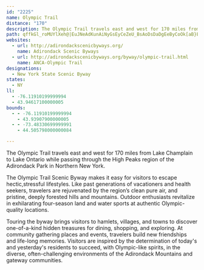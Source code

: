 ```yaml
---
id: "2225"
name: Olympic Trail
distance: "170"
description: The Olympic Trail travels east and west for 170 miles from Lake Champlain to Lake Ontario while passing through the High Peaks region of the Adirondack Park in Northern New York.
path: qffkGl_roMUYlXeh@|EuJNeAdKunAiNyGsEyCeZeU_BsAoDsDaDgEeByCoOk[aB}EeA{Dy@mEaOajBi@kGwDk[gE{k@sC_]kAiLwAsJgJkh@u@cFmEw`@uIiz@yMwxAoGw{@wHuw@iIq}@aBoPiLwtAoAgQ_@sBgDw`@k@}Ei@eGSyBi@cMiBaT[gGM}J\i^nAo{@CeO[w\|G_c@Xk@TGh@y@Ry@n@aKd@eD?k@fHea@zKqr@jI_g@pH_b@o@MgT{IcHcDcBiA_Ay@kBeCaAgBs@kBiCuIyAgDqBsCeCeCq[cWsCaEsBsEqIkYcAmDeA_FaBsLkBgUg@yDw`@mpBeOyi@kFcOkMo\eRin@{Js]sRo{@_@qCIcBKkB?sDZmFhBiPLkB?iDOsCw@aLs@aGoEaVkGeYmD_LyAaDu@qAiC}CwJgIcBmBsBsDwFmMmSk\y@{A{@}BoG}Te@eCoOghA{@yIgI}iAWwC{@aFsAgEiBsDcAyAaWkYiBeC_C{E{KuYiAoEwBcO_D{VYaCU}D?{i@Hqt@TsEhBcQ|@{Kt@{GnA}GlAmEfEiLs@gAo@wAuKaa@m@gC[oBUcDGwBE{k@RaMj@geAbAqy@vAcy@h@aM|E}u@N}DGoDKmBcDaV_@mDU{DFeGlGusAL{Hc@}R}Bex@g@eb@DcBXsAwByBuB{CgBsDsG}RiBqEe[{j@iCoDqIaJwSmSyByC_BoCi@gAwDmKsCeHkQmYyAkCePg^gG{LmCeGqLwXuVsd@iJoPcAyB_BmFm@kD_@iEyAww@OyBqB_PA{DSiJ_A{u@I{J?sFf@kU@eCUmPo@aHmBkLgKmi@cBeImDcSqFmYUuBOcFBwBVwErC_w@BaFOsEKuAq@sEsJeg@aJmd@aBmFqAeDwD}Gcd@mv@m]}j@cP{XgK{O}BiCcDqCca@kWiEaEiBgC}GyKyP_YwFyJci@ev@}AkCuAaDaByFaAgGqAiPe@mEo@gDi@wBsDoL_BsIa@aGaA_Wm@yKKgEIs_@EcB_@uDg@yBa@qAcA{B}@sAoEmFcBeC_P}Z}AgCcC_DoBuB}DkD{EuC}L_FcCsAsAkAgHcJ}EgDyMmIcByA_BgBoAeBiAqByAgDoKqYiQcj@g@wBcAyGy@cPWaDsDqVeBgKcE{SmB{M[iAsA_DiAqAi@a@iBy@cBSiB@_ARqBx@eP~HmCj@kBBuCa@gKaD}GwD}EuDsA{Ay@oAoAyCkEsReC_NyAoGy@mCsBgE_ByBye@ah@wBkCcc@ct@oAeCuAaFmB{MyDcRSyAMyA[aRI{A[yBo@yAy@sAoNuQ_BeDs@uBiN}e@_@aBk@eD{F{c@gGur@e@gEiA{EwFuQqHaOeByEq@aC}G_[_CuOc@wBk@eBi@gAaDoE_EeFiJ{HoCqBcDiAaDc@mKaA_AQiCgAsBkB}@kAySmb@w[gm@aB_CyHaIaL}OsA_DYmAOyAIuG?wx@KmE]wEoCqO]sDBgEbBsL^aF^ak@nBkg@AiDSgDe@wCsBgIyAoDq@kAw^gi@iEaGmEwF}QsTko@gq@i@s@iAkBe@mAsAyE}Gqb@U}EC_HR_EZuCr@eEzPur@zJag@|@uHX_Ex@mf@?up@JgJh@aHj@mDf@mBbAsChAyBzAyB|A_BxAgAtOaJbEmDzDqEhKyQlEsI|AsBtKmLvEeEhBiAjN_G`NeFpCu@lHyAtPyClCm@~d@{QvB_AvDmCbHoHfDqClWiNlEyBhBs@hPeEdEg@zEGbAObCg@~Ak@xBoAhB_B~B_D|ByEvEoO|AgDzL}P~AcB|BcBhBeAtJgE`Be@vCg@rCO~^hB|BOtASbDeAbCyAzb@ua@jEkE~AyBh@eAx@oCRcAPuBFeCVcF\qBr@uBrIgMb@cARyAGaEKkAgBuHWaFWuAk@eCsBmFe@kCuEyw@wJuwA_@qCwJgc@]{CUwDUiN@aDX}DXcCx@eE~A{ExB_F~L}SdH{InDkD|QeOvJwIhBuBlC_EjBmEfBmFbAyE`@uCf@uGbBeh@dAk_@b@{FzAaHf@qA`\oo@z@yCx@gEVkDDoCOkCM{AsEcZEqCTmF\}B|DgKhByGTyBNaDCyDKuBi@_E_@_BsB{EyAqBwDaDeCy@_a@aIwAc@cC{@}]aQaFsBcCs@yFmAgEe@qIYiUr@aESsCe@gCs@eBw@sEoCcEyDsC_EwUmc@oBgFwAeF_@gBs@_Fk@oGWaGAsCd@wYEaHgHq|@wAqHsF_QuN_c@yB_EwCgD_BkAoCqAsAa@}Ek@iCNkFCiEa@yAc@sCgAcCaBcBsAs@y@mE_H_DsFkKoOmGsGgDoCqJ_HqE_CwFaCiSuGyFwCkHyEyD}E_JuJgH}GyFiEmHaFeFmC{B_BaDcCmAuAiAqBq@cC_@wBmDkYcAmFaD{La@sE?oCHkAZmCl@eC`@eA\a@nEsDxAkBbAsBb@gBHmAIyCgBgKQmBEyA@y@rBoQR_D`@wXBeFUsC]{BaAaCgBmCsDgC{EqCeD_CcCgC}@yAoAkCeAiCwDuOs@kBeA{BgD_GqGuJeB_DgAaCq@mBsAaFaE{RcBuGiI_SsB}FkDoR_EiVYeAeAeCWa@o@g@uAw@yPaG{EeDuBiBcDcE}C}FuIaTcLkWa\un@qBmEiAmE_@sB_@_DOeCEaBIe_@HaPU{GOsBg@sD{@yEy@aDsA{DoAqCkCaE{AgBcB_BaEqC_ToJmFsCgFmE}RcTkCmB}Aw@sDkAsC[}CDoOxAsFL_B?mCSiBScDq@{DqAoDcB{n@ca@aCuBuBeCyCaFyAwDmAcE{GcXu@gE]aDOiFLoHvGy{@DkCBoQToGd@eG`BiJVyDG{RDyBZ{Er@uFNkBDgBKyD}@{GOwCOmELuDx@sG~BkYnC{Op@uI^sAdDsGb@sAbFaRb@eCJoCGaEyAcW}Ce{@uGwnAEiCByCd@_F^yBhAyCbA_B~EoEhL{Hx@s@nAoBr@cBn@yCXmCb@sK`@gBf@eAx@mAzCmD|@y@xA}@lCs@xS{C|BQ~@JhB^|@ZxAbAhDrCx@j@|BbAvLpDzGjAhAFhA?xC_@vDmCzA}Al@{@jAmC`@yAd@sCxBoXDoCQ_DYeB_IyZW_BSqCEoAD_C|AoP`@mCbAqChFcLp@qA~AsBj\s\xCyBnAe@f[uG`C_@dCCvAPnBj@zGrDxAl@rFx@bBFbBGnBg@hLsEbC}A~B{BbAmAxAqCbGiO|@gDXmDN{HCyCIw@u@{CwBaFcC{GYeAQeBEsCJaBRqAXaAZ_Al@_AhC{DtCwDlAeAlWkQbCmB~@qAfCmEtAgDbFiN~HgSbA{Dd@kCb@mDPaCHsCCuBGqCSgCu@_Fy@gDsBmFel@uoAc[k|@qE_Ne@_Cg@cGKaCiAywA_@yj@OiDqMwgAYaB_@mE?aFNwBn@uExBgLnDkPhA_FvG}R~Ia[^sBb@gGN{@^s@fXwT`@q@Ne@xMiu@r@gCbByEx@aAjCeB`CsAlE_BzNaCbDQ~N@x@p@lCtGjBuCO_Ae@gKuAmg@qAkY_FcuAW_CYgBoIqa@e[oyAoKsg@iCsLeQsu@i@eDe@mFcAcYc@cHuRsqAoAyKYoD}Cml@SaIKiTYiGs@qID[QeEJ{CTwAhAaEfAaCH_@lVsl@jOwYfDuFjBsBlByA~PsK|AsB~@uBb@eBXkC`@qRb@{Ex@cEvDkNnCuLbAkEj@gEVmDTuNOaM_@sIOoB_@gBiAyB}CwEcCuCaJaIaI_GiD{CmEmFkHgKoBgD}@cCu@cD{Ce[_@yCuAgG}BqG{Q_e@cTgd@c@mAYwA_@oCKyC^uJz@mOb@cDxCyO`E}WTuD?kBKeCSoBOy@y@kCmFwNo@_Ci@_DOgEHaDp@kF|A{IHuE?wA]sCoA{FuR{u@o@aFqA_Si@_DuBsHeJkYUy@i@sDO}CBoBJsBvBcPTeDC_\UmF_@kDgCmMi@uBo@aBs@sA_AkAiGyEyBsAmBm@mC_@yV_CsCaAiBqAq@s@qAwBiLyRsAcBed@{\mAkAoBkCkKkS_CeDwYyYa\oZuMoMs@{@eAkBa@eAk@sBe@_DyAcRyAiNgAaFo@iBmA{BkM{RuBcCyAkAgCeAsTmEcEsBgFmE{JaK}BaBq]uTuBkBkEiEsKmL{CmEiFgJ_M}\e@iAcAqAk@g@qRsLcEmDuBy@eJ{BsCiA_B}@mAcAeCuCw@kAoAgCyAsEs@sDQ_BWsCImC?{C\cWTaJd@gIfB}RrAgJC_IHeAX{B|BsGJg@TsBp@gKn@wAd@O^@fFzDlAd@n@?dMaBbD_A~AgAdB}BpEwGx@}@bCgBdAgAzI_OxAaBvCgBfGyCbKgHpGsCrAw@xCaCdF{EnD{EfByC~Qi]~B_Fl@oBh@eCZgCT{DBkDMgEeAcMoBgYSiDUyL@aKb@gc@RyE^sDh@gD|FqUxBsKxAoDdAeBtDsDt@eAr@yAt@yCRoAJ_D_@mLRoIn@sHvIws@|BmPhD}PtHkh@p@gCr@kBnCoG`BsFd@_D\mGCoDK{AkBmR[gEO{DEkHn@ab@EyDIyAc@sD}DiUsAuEo@sA{@sAy@}@}AoAoAq@iQyHs@a@yAcBu@iAg@kAu@sCY{BeAkNG{CFoCNwCnFgc@`@_Ct@gCnCgG\qA~@{In@mLh@{B~AqExAqJ`BgETkBRgENWTUb@EpLx@`KCbCUh@Qr@s@pAwBl@[~@FrBr@xBAv@Kv@q@pAcBx@w@xCeCtM{M|BiCh@qAJ_A^wFBwCCgAOeAm@qBoCiE_BqEsA{BiEmF_NsN}BcDcHmMgW_c@sEcMs@gCi@cDoAqJgAaHk@aIo@qC}@eBiAoAqFyCeAy@mGsIsAkDY{@SsAEsB\aF?kBWkB_@oAeAyAcDsBoB}Bs@{AyBoIi@kAmEmHi@sA_AeFGgAF{Ad@yCbEiRLmADqCImBSyAq@gCwCgGyEiT}DgJkG{JyCsHc@w@k@o@aCkBiCgDoA_Ay@So@EkHj@wB?kBe@gGqCm@SiAM{ADkDx@iGp@aEbBkAXcAHsC_@uIqB_Be@iCcBsB}C_B_BwBaA}Dy@cCy@{OeImB{AuAqBcAsByCcHi@w@{VeWeCaDwHyKaDuFsEeHyCaJaAmDkAuDo@qAmAuA_@kAKg@i@}G]{@y@mAgEqDy@uAuAaG}BkFcAgDqAuHSw@s@gA_CmCmCeEgEoCsAqBwLmf@e@eDI{AE_C@qBb@uDXsAr@yBhBgDh@_BNm@TmB?iBIyAi@mEe@mC]aA}EuJoD{IiCaFm@kAaI_LUi@sAkFo@aBwGuIeAyBwCqHoAoBqEkFyByBaDoCi]yc@cBeBqGaFgAg@aAW{G_AiAg@eB}As@gAgG{M}@aBeBkBsAy@sA_@yNg@oG_AiBe@aEmBoK_EuGmDwDgDsOuOgNoOqH_J_N}Nh@aE~@iOXyBxAkI\iDDyBEsCg@mGyDac@eAqO}Bod@OyBCkAeAcUcAmXyAc[_AiVcDc`@ImDN}E~AgOl@{DvGuRnBeIb@mAtA_CfFcHjGkHj@uAR}A@cAe@yIKoFZoBpDeOta@ozA|Ic[bG}TjH}Sd@}@pBoCsL{MkBaCqBsCuBsE_A}CsAgF_BuDaC{D_GgI_H{LeAyAmBsBuMeNkBcBgDeBiAe@cBYqVmCeOmBuBk@}FaCoHwBmIiDiBeAmD_CsGiFkFyEo@y@yAiC[gAg@_CU}CXmMIqEoCy`@s@iEsA_D}GsJ{NwTuFwLoA_Cu@_AsBkByBmAmAa@kKsBmAIuD^kD~@qA~@qBdCy@d@u@FkLEwFyAoAg@}EmCcA]yBSeGEuEqAwBA_ARkKxDmGpDsBz@qFdBoD`BcB^}AGkAe@gByAwBaCqB_DYs@WeAEeBf@mFIm@qIgIaGeFC{Ba@mFS{A}CmOKgDSiRKgEi@wG_@cDy@aEcDqJaAgBkDgEaI{HeEsFuByDcBsBu@aB_@iBc@aGO_AY{Au@yB]_BoA}IwAoSk@sBgG{LuAgE]yBU}BgAyOWuB]gBeAuCwA_CuRiUo@gAy@}Bm@iCS_BOqCFwDTkCrCmSd@gCvAiF|CeIxBuHn@gD|BoPJkDOuEwB{KuA{FwEuL{AgDqHyM_QqWuIoNiAyB_BmFm@eEUiFTuTAuGm@yJiAcOSiOKqC}D{d@k@_FSkAo@yBo@{A}@qAu@s@mBmAkIsCaa@cJsC_B}AeBiAyBo@mBsD}RsAeEyA_DgFmJwKkQiAyByA_EmCuJgAoEmH}_@cDwMi@_BoAqCoBaDwGgHw@mAeAyBwFsSmGyQm@_Cu@{Fs@kL[{BqAaG_@_CQmBOaJDgCT}Bh@uCXeAhD{Hv@_CVuAf@kEDuCCiBoAs_@UgEc@gF[mCkDgScF_S_@kDEgA?wC^oH_@mFw@mDg@sAwAyBeAeAiP{M}C}DiEeHiAuCc@eCaDc[Ga@o@yA{EeDqFgEoCwA
websites:
  - url: http://adirondackscenicbyways.org/
    name: Adirondack Scenic Byways
  - url: http://adirondackscenicbyways.org/byway/olympic-trail.html
    name: ANCA-Olympic Trail
designations:
  - New York State Scenic Byway
states:
  - NY
ll:
  - -76.11910199999994
  - 43.94617100000005
bounds:
  - - -76.11910199999994
    - 43.93907900000005
  - - -73.48330699999991
    - 44.505798000000084

---
```


The Olympic Trail travels east and west for 170 miles from Lake Champlain to Lake Ontario while passing through the High Peaks region of the Adirondack Park in Northern New York.

The Olympic Trail Scenic Byway makes it easy for visitors to escape hectic,stressful lifestyles. Like past generations of vacationers and health seekers, travelers are rejuvenated by the region’s clean pure air, and pristine, deeply forested hills and mountains. Outdoor enthusiasts revitalize in exhilarating four-season land and water sports at authentic Olympic-quality locations.

Touring the byway brings visitors to hamlets, villages, and towns to discover one-of-a-kind hidden treasures for dining, shopping, and exploring. At community gathering places and events, travelers build new friendships and life-long memories. Visitors are inspired by the determination of today's and yesterday's residents to succeed, with Olympic-like spirits, in the diverse, often-challenging environments of the Adirondack Mountains and gateway communities.

